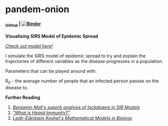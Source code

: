 # pandem-onion 
#### [<sub>GitHub</sub>](https://github.com/shivChitinous/pandem-onion) | [![Binder](https://mybinder.org/badge_logo.svg)](https://mybinder.org/v2/gh/shivChitinous/pandem-onion/master)

__Visualising SIRS Model of Epidemic Spread__

_[Check out model here!](https://shivchitinous.github.io/pandem-onion/SIRS_Model_of_Epidemic_Spread.html)_

I simulate the SIRS model of epidemic spread to try and explain the trajectories of different variables as the disease progresses in a population.

Parameters that can be played around with:

R<sub>0</sub> - the average number of people that an infected person passes on the disease to.

__Further Reading__
1. _[Benjamin Moll's superb analysis of lockdowns in SIR Models](https://benjaminmoll.com/wp-content/uploads/2020/05/SIR_notes.pdf)_
2. _["What is Heard Immunity?"](https://academic.oup.com/cid/article/52/7/911/299077)_
3. _[Leah-Edelstein Keshet's _Mathematical Models in Biology_](https://epubs.siam.org/doi/book/10.1137/1.9780898719147)_
